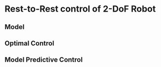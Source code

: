 # Rest-to-Rest control of 2-DoF Robot 

## Model 


## Optimal Control 


## Model Predictive Control



